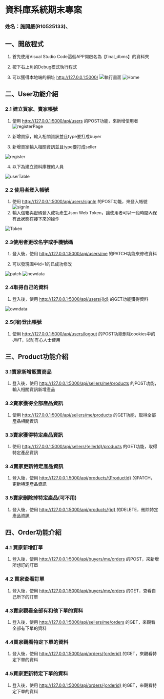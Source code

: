 # 資料庫系統期末專案
### 姓名：施開嚴(R10525133)、


## 一、開啟程式
1. 首先使用Visual Studio Code這個APP開啟名為【final_dbms】的資料夾
   

2. 按下右上角的Debug模式執行程式
   
3. 可以獲得本地端的網址 http://127.0.0.1:5000/
![執行畫面](/image/1.JPG)
![Home](/image/2.JPG)


## 二、User功能介紹

### 2.1 建立買家、賣家帳號
1. 使用 http://127.0.0.1:5000/api/users 的POST功能，來新增使用者
![registerPage](/image/3.JPG)
   
2. 新增買家，輸入相關資訊並且type要打成buyer
3. 新增賣家輸入相關資訊並且type要打成seller

![register](/image/register.JPG)

4. 以下為建立資料庫裡的人員


![userTable](/image/userTable.JPG)  

### 2.2 使用者登入帳號
1. 使用 http://127.0.0.1:5000/api/users/signIn 的POST功能，來登入帳號
![signIn](/image/signIn.JPG)   
2. 輸入信箱與密碼登入成功產生Json Web Token，讓使用者可以一段時間內保有此狀態在接下來的操作
   
![Token](/image/token.JPG)   

### 2.3使用者更改名字或手機號碼
1. 登入後，使用 http://127.0.0.1:5000/api/users/me 的PATCH功能來修改資料
   
2. 可以發現圖中id=1的已成功修改  
   
![patch](/image/patch.JPG)  ![newdata](/image/newdata.JPG)  
   

### 2.4取得自己的資料
   1. 登入後，使用 http://127.0.0.1:5000/api/users/{id} 的GET功能獲得資料

![owndata](/image/userinformation.JPG) 

### 2.5(增)登出帳號
   1. 使用 http://127.0.0.1:5000/api/users/logout 的POST功能刪除cookies中的JWT，以防有心人士使用
      
      

## 三、Product功能介紹

### 3.1賣家新增販賣商品
   1. 登入後，使用 http://127.0.0.1:5000/api/sellers/me/products 的POST功能，輸入相關資訊新增產品
   

### 3.2賣家獲得全部產品資訊
   1. 使用 http://127.0.0.1:5000/api/sellers/me/products 的GET功能，取得全部產品相關資訊
   

### 3.3賣家獲得特定產品資訊
   1. 使用 http://127.0.0.1:5000/api/sellers/{ellerId}/products 的GET功能，取得特定產品資訊
    

### 3.4賣家更新特定產品資訊
   1. 登入後，使用 http://127.0.0.1.5000/api/products/{ProductId} 的PATCH，更新特定產品資訊
   
   

### 3.5賣家刪除掉特定產品(可不用)
   1. 登入後，使用 http://127.0.0.1:5000/api/products/{id} 的DELETE，刪除特定產品資訊
   
     

## 四、Order功能介紹

### 4.1 買家新增訂單
   1. 登入後，使用 http://127.0.0.1:5000/api/buyers/me/orders 的POST，來新增所想訂的訂單
 
 
### 4.2 買家查看訂單
   1. 登入後，使用 http://127.0.0.1:5000/api/buyers/me/orders 的GET，查看自己所下的訂單   
   

### 4.3賣家觀看全部有和他下單的資料
   1. 登入後，使用 http://127.0.0.1:5000/api/sellers/me/orders 的GET，來觀看全部有下單的資料
   

### 4.4買家觀看特定下單的資料
1. 登入後，使用 http://127.0.0.1:5000/api/orders/{orderid} 的GET，來觀看特定下單的資料
   
### 4.5買家更新特定下單的資料
1. 登入後，使用 http://127.0.0.1:5000/api/orders/{orderid} 的GET，來觀看特定下單的資料
